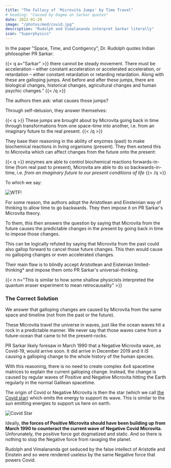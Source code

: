 ```yaml
---
title: "The Fallacy of 'Microvita Jumps' by Time Travel"
# heading: "Caused by Dogma on Sarkar quotes"
date: 2022-01-20
image: "/photos/med/covid.jpg"
description: "Rudolph and Vimalananda interpret Sarkar literally"
icon: "Superphysics"
---
```



In the paper "Space, Time, and Contigency", Dr. Rudolph quotes Indian philosopher PR Sarkar:

{{< q a="Sarkar" >}}
there cannot be steady movement. There must be acceleration – either constant acceleration or accelerated acceleration, or retardation – either constant retardation or retarding retardation. Along with these are galloping jumps. And before and after these jumps, there are biological changes, historical changes, agricultural changes and human psychic changes.”
{{< /q >}}


The authors then ask: what causes those jumps?

Through self-delusion, they answer themselves:  

{{< q >}}
These jumps are brought about by Microvita going back in time through transformations from one space-time into another, i.e. from an imaginary future to the real present.
{{< /q >}}


They base their reasoning in the ability of enyzmes (past) to make biochemical reactions in living organisms (present). They then extend this to Microvita which can affect changes from the future onto the present:   

{{< q >}}
enzymes are able to control biochemical reactions forwards-in-time (from real past to present), Microvita are able to do so backwards-in-time, i.e. <i>from an imaginary future to our present conditions of life</i>
{{< /q >}}

To which we say:

![WTF!](/graphics/wtf.png)


For some reason, the authors adopt the Aristotlean and Einsteinian way of thinking to allow time to go backwards. They then impose it on PR Sarkar's Microvita theory. 

To them, this then answers the question by saying that Microvita from the future causes the predictable changes in the present by going back in time to impose those changes. 

This can be logically refuted by saying that Microvita from the past could also gallop forward to cancel those future changes. This then would cause no galloping changes or even accelerated changes. 

Their main flaw is to blindly accept Aristotlean and Eisteinian limited-thinking* and impose them onto PR Sarkar's universal-thinking. 

{{< n n="This is similar to how some shallow physicists interpreted the quantum eraser experiment to mean retrocausality" >}}



### The Correct Solution

We answer that galloping changes are caused by Microvita from the same space and timeline (not from the past or the future). 

These Microvita travel the universe in waves, just like the ocean waves hit a rock in a predictable manner. We never say that those waves came from a future-ocean that came to hit the present-rocks.

PR Sarkar likely foresaw in March 1990 that a Negative Microvita wave, as Covid-19, would arrive soon. It did arrive in December 2019 and it *IS* causing a galloping change to the whole history of the human species.

With this reasoning, there is no need to create complex 4x4 spacetime matrices to explain the current galloping change. Instead, the change is caused by regular waves of Positive and Negative Microvita hitting the Earth regularly in the normal Galilean spacetime. 

The origin of Covid or Negative Microvita is then the star (which we call [the Covid star](/bio/solutions/covid-star)) which emits the energy to support its wave. This is similar to the sun emitting energies to support us here on earth. 

![Covid Star](/graphics/bio/covidstar.jpg)

Ideally, **the forces of Positive Microvita should have been building up from March 1990 to counteract the current wave of Negative Covid Microvita**. Unforunately, the positive force got dogmatized and static. And so there is nothing to stop the Negative force from ravaging the planet.

Rudolph and Vimalananda got seduced by the false intellect of Aristotle and Einstein and so were rendered useless by the same Negative force that powers Covid. 

